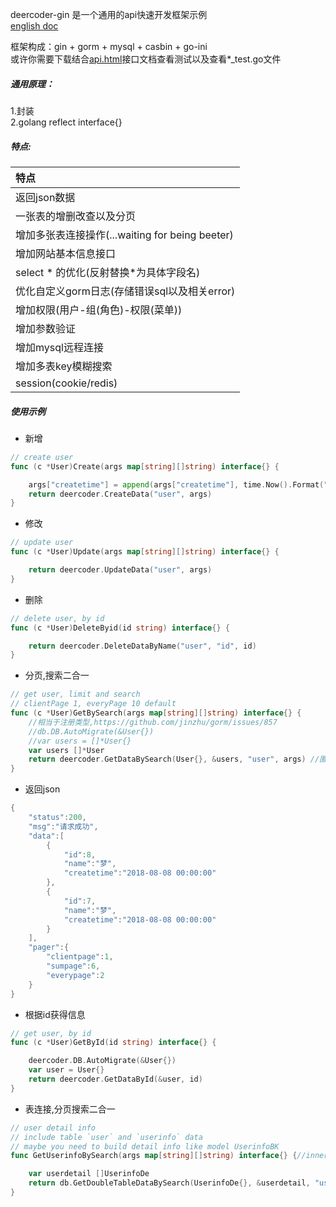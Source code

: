 deercoder-gin 是一个通用的api快速开发框架示例  
[english doc](README-en.md)

框架构成：gin + gorm + mysql + casbin + go-ini  
或许你需要下载结合[api.html](./demo/api.html)接口文档查看测试以及查看*_test.go文件
##### 通用原理：

1.封装  
2.golang reflect interface{}  

##### 特点:
| 特点 | 
| :------ |
| 返回json数据 |  
| 一张表的增删改查以及分页 |   
| 增加多张表连接操作(...waiting for being beeter) |  
| 增加网站基本信息接口 |  
| select * 的优化(反射替换*为具体字段名) |
| 优化自定义gorm日志(存储错误sql以及相关error) |  
| 增加权限(用户-组(角色)-权限(菜单)) |
| 增加参数验证 |
| 增加mysql远程连接 |
| 增加多表key模糊搜索 |
| session(cookie/redis) |

##### 使用示例  
- 新增
```go
// create user
func (c *User)Create(args map[string][]string) interface{} {

	args["createtime"] = append(args["createtime"], time.Now().Format("2006-01-02 15:04:05"))
	return deercoder.CreateData("user", args)
}
```
- 修改

```go
// update user
func (c *User)Update(args map[string][]string) interface{} {

	return deercoder.UpdateData("user", args)
}
```
- 删除
```go
// delete user, by id
func (c *User)DeleteByid(id string) interface{} {

	return deercoder.DeleteDataByName("user", "id", id)
}
```

- 分页,搜索二合一
```go
// get user, limit and search
// clientPage 1, everyPage 10 default
func (c *User)GetBySearch(args map[string][]string) interface{} {
	//相当于注册类型,https://github.com/jinzhu/gorm/issues/857
	//db.DB.AutoMigrate(&User{})
	//var users = []*User{}
	var users []*User
	return deercoder.GetDataBySearch(User{}, &users, "user", args) //匿名User{}
}
```
- 返回json
```go
{
    "status":200,
    "msg":"请求成功",
    "data":[
        {
            "id":8,
            "name":"梦",
            "createtime":"2018-08-08 00:00:00"
        },
        {
            "id":7,
            "name":"梦",
            "createtime":"2018-08-08 00:00:00"
        }
    ],
    "pager":{
        "clientpage":1,
        "sumpage":6,
        "everypage":2
    }
}
```
- 根据id获得信息
```go
// get user, by id
func (c *User)GetById(id string) interface{} {

	deercoder.DB.AutoMigrate(&User{})
	var user = User{}
	return deercoder.GetDataById(&user, id)
}
```
- 表连接,分页搜索二合一
```go
// user detail info
// include table `user` and `userinfo` data
// maybe you need to build detail info like model UserinfoBK
func GetUserinfoBySearch(args map[string][]string) interface{} {//inner join 

	var userdetail []UserinfoDe
	return db.GetDoubleTableDataBySearch(UserinfoDe{}, &userdetail, "userinfo", "user", args)
}
```